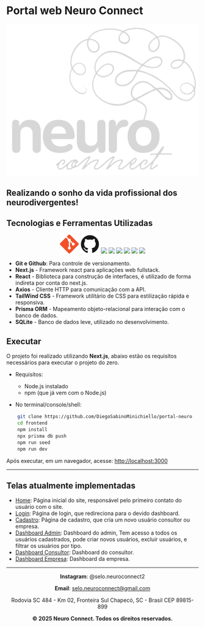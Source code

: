 # Portal web Neuro Connect

![logo](./frontend/public/images/logo-branca.png)

## Realizando o sonho da vida profissional dos neurodivergentes!

## Tecnologias e Ferramentas Utilizadas

<div align="center">

<img src="https://raw.githubusercontent.com/devicons/devicon/ca28c779441053191ff11710fe24a9e6c23690d6/icons/git/git-original.svg" height="50">
<img src="https://raw.githubusercontent.com/devicons/devicon/ca28c779441053191ff11710fe24a9e6c23690d6/icons/github/github-original.svg" height="50">
<img src="https://cdn.brandfetch.io/id2alue-rx/w/400/h/400/theme/dark/icon.jpeg?c=1bxid64Mup7aczewSAYMX&t=1714556222178" height="55">
<img src="https://cdn4.iconfinder.com/data/icons/logos-3/600/React.js_logo-512.png" height="55">
<img src="https://encrypted-tbn0.gstatic.com/images?q=tbn:ANd9GcSaudX-IxZ8D2jGhWqPBQry-nbwmTm2onHgHQ&s" height="55">
<img src="https://tailwindcss.com/_next/static/media/tailwindcss-mark.d52e9897.svg" height="30">
<img src="https://encrypted-tbn0.gstatic.com/images?q=tbn:ANd9GcR_B9514BxgQrviAQi6_f9jlKTgLuwzeQL1ng&s" height="55">
<img src="https://upload.wikimedia.org/wikipedia/commons/thumb/9/97/Sqlite-square-icon.svg/1024px-Sqlite-square-icon.svg.png" height="55">

</div>

- **Git e Github**: Para controle de versionamento.
- **Next.js** - Framework react para aplicações web fullstack.
- **React** - Biblioteca para construção de interfaces, é utilizado de forma indireta por conta do next.js.
- **Axios** - Cliente HTTP para comunicação com a API.
- **TailWind CSS** - Framework utilitário de CSS para estilização rápida e responsiva.
- **Prisma ORM** - Mapeamento objeto-relacional para interação com o banco de dados.
- **SQLite** - Banco de dados leve, utilizado no desenvolvimento.


## Executar

O projeto foi realizado utilizando **Next.js**, abaixo estão os requisitos necessários para executar o projeto do zero.

- Requisitos:
   - Node.js instalado
   - npm (que já vem com o Node.js)

- No terminal/console/shell:

```bash
    git clone https://github.com/DiegoSabinoMinichiello/portal-neuro
    cd frontend     
    npm install
    npx prisma db push
    npm run seed
    npm run dev
```
Após executar, em um navegador, acesse: [http://localhost:3000](http:localhost:3000) 

---

## Telas atualmente implementadas

- [Home](./frontend/pages/index.js): Página inicial do site, responsável pelo primeiro contato do usuário com o site.
- [Login](./frontend/pages/login-usuario.js): Página de login, que redireciona para o devido dashboard.
- [Cadastro](./frontend/pages/cadastro.js): Página de cadastro, que cria um novo usuário consultor ou empresa.
- [Dashboard Admin](./frontend/pages/dashboard-admin.js): Dashboard do admin, Tem acesso a todos os usuários cadastrados, pode criar novos usuários, excluir usuários, e filtrar os usuários por tipo.
- [Dashboard Consultor](./frontend/pages/dashboard-consultor.js): Dashboard do consultor.
- [Dashboard Empresa](./frontend/pages/dashboard-empresa.js): Dashboard da empresa.

---



<div align="center">

**Instagram**: @selo.neuroconnect2

**Email**: selo.neuroconnect@gmail.com

Rodovia SC 484 - Km 02, Fronteira Sul Chapecó, SC - Brasil CEP 89815-899

**© 2025 Neuro Connect. Todos os direitos reservados.**
</div>